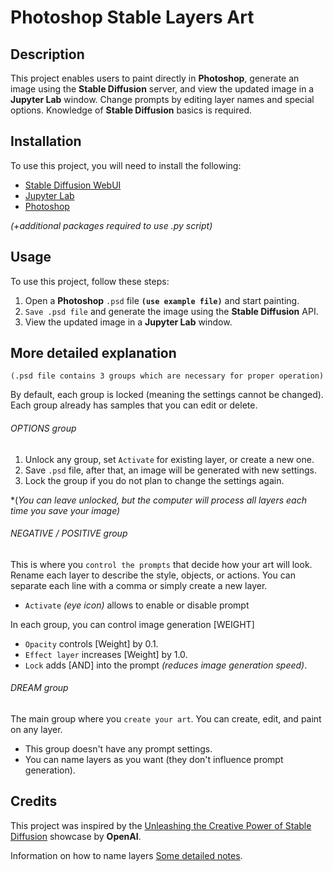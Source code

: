 # Photoshop Stable Layers Art

## Description

This project enables users to paint directly in **Photoshop**, generate an image using the **Stable Diffusion** server, and view the updated image in a **Jupyter Lab** window. Change prompts by editing layer names and special options. Knowledge of **Stable Diffusion** basics is required.

## Installation

To use this project, you will need to install the following:

- [Stable Diffusion WebUI](https://github.com/AUTOMATIC1111/stable-diffusion-webui)
- [Jupyter Lab](https://jupyter.org/install)
- [Photoshop](https://www.adobe.com/products/photoshop.html)

*(+additional packages required to use .py script)*


## Usage

To use this project, follow these steps:

1. Open a **Photoshop** `.psd` file **`(use example file)`** and start painting.
2. `Save .psd file` and generate the image using the **Stable Diffusion** API.
3. View the updated image in a **Jupyter Lab** window.


## More detailed explanation

`(.psd file contains 3 groups which are necessary for proper operation)`

By default, each group is locked (meaning the settings cannot be changed). Each group already has samples that you can edit or delete.


###### OPTIONS group
1. Unlock any group, set `Activate` for existing layer, or create a new one.
2. Save `.psd` file, after that, an image will be generated with new settings.
3. Lock the group if you do not plan to change the settings again.

*(*You can leave unlocked, but the computer will process all layers each time you save your image)*


###### NEGATIVE / POSITIVE group
This is where you `control the prompts` that decide how your art will look.
Rename each layer to describe the style, objects, or actions. You can separate each line with a comma or simply create a new layer.
* `Activate` *(eye icon)* allows to enable or disable prompt

In each group, you can control image generation [WEIGHT]
* `Opacity` controls [Weight] by 0.1.
* `Effect layer` increases [Weight] by 1.0.
* `Lock` adds [AND] into the prompt *(reduces image generation speed)*.


###### DREAM group
The main group where you `create your art`.
You can create, edit, and paint on any layer.
* This group doesn't have any prompt settings.
* You can name layers as you want (they don't influence prompt generation).


## Credits

This project was inspired by the [Unleashing the Creative Power of Stable Diffusion](https://openai.art/study/unleashing-creative-power-of-stable-diffusion-showcase/) showcase by **OpenAI**.

Information on how to name layers [Some detailed notes](https://www.reddit.com/r/StableDiffusionInfo/comments/ylp6ep/some_detailed_notes_on_automatic1111_prompts_as/).